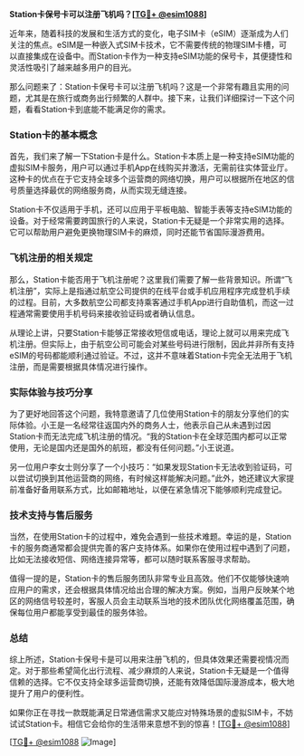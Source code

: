 **Station卡保号卡可以注册飞机吗？[[TG💪+ @esim1088](https://t.me/s/esim1088)]**

近年来，随着科技的发展和生活方式的变化，电子SIM卡（eSIM）逐渐成为人们关注的焦点。eSIM是一种嵌入式SIM卡技术，它不需要传统的物理SIM卡槽，可以直接集成在设备中。而Station卡作为一种支持eSIM功能的保号卡，其便捷性和灵活性吸引了越来越多用户的目光。

那么问题来了：Station卡保号卡可以注册飞机吗？这是一个非常有趣且实用的问题，尤其是在旅行或商务出行频繁的人群中。接下来，让我们详细探讨一下这个问题，看看Station卡到底能不能满足你的需求。

### Station卡的基本概念

首先，我们来了解一下Station卡是什么。Station卡本质上是一种支持eSIM功能的虚拟SIM卡服务，用户可以通过手机App在线购买并激活，无需前往实体营业厅。这种卡的优点在于它支持全球多个运营商的网络切换，用户可以根据所在地区的信号质量选择最优的网络服务商，从而实现无缝连接。

Station卡不仅适用于手机，还可以应用于平板电脑、智能手表等支持eSIM功能的设备。对于经常需要跨国旅行的人来说，Station卡无疑是一个非常实用的选择。它可以帮助用户避免更换物理SIM卡的麻烦，同时还能节省国际漫游费用。

### 飞机注册的相关规定

那么，Station卡能否用于飞机注册呢？这里我们需要了解一些背景知识。所谓“飞机注册”，实际上是指通过航空公司提供的在线平台或手机应用程序完成登机手续的过程。目前，大多数航空公司都支持乘客通过手机App进行自助值机，而这一过程通常需要使用手机号码来接收验证码或者确认信息。

从理论上讲，只要Station卡能够正常接收短信或电话，理论上就可以用来完成飞机注册。但实际上，由于航空公司可能会对某些号码进行限制，因此并非所有支持eSIM的号码都能顺利通过验证。不过，这并不意味着Station卡完全无法用于飞机注册，而是需要根据具体情况进行操作。

### 实际体验与技巧分享

为了更好地回答这个问题，我特意邀请了几位使用Station卡的朋友分享他们的实际体验。小王是一名经常往返国内外的商务人士，他表示自己从未遇到过因Station卡而无法完成飞机注册的情况。“我的Station卡在全球范围内都可以正常使用，无论是国内还是国外的航班，都没有任何问题。”小王说道。

另一位用户李女士则分享了一个小技巧：“如果发现Station卡无法收到验证码，可以尝试切换到其他运营商的网络，有时候这样能解决问题。”此外，她还建议大家提前准备好备用联系方式，比如邮箱地址，以便在紧急情况下能够顺利完成登记。

### 技术支持与售后服务

当然，在使用Station卡的过程中，难免会遇到一些技术难题。幸运的是，Station卡的服务商通常都会提供完善的客户支持体系。如果你在使用过程中遇到了问题，比如无法接收短信、网络连接异常等，都可以随时联系客服寻求帮助。

值得一提的是，Station卡的售后服务团队非常专业且高效。他们不仅能够快速响应用户的需求，还会根据具体情况给出合理的解决方案。例如，当用户反映某个地区的网络信号较差时，客服人员会主动联系当地的技术团队优化网络覆盖范围，确保每位用户都能享受到最佳的服务体验。

### 总结

综上所述，Station卡保号卡是可以用来注册飞机的，但具体效果还需要视情况而定。对于那些希望简化出行流程、减少麻烦的人来说，Station卡无疑是一个值得信赖的选择。它不仅支持全球多运营商切换，还能有效降低国际漫游成本，极大地提升了用户的便利性。

如果你正在寻找一款既能满足日常通信需求又能应对特殊场景的虚拟SIM卡，不妨试试Station卡。相信它会给你的生活带来意想不到的惊喜！[[TG💪+ @esim1088](https://t.me/s/esim1088)]

[[TG💪+ @esim1088](https://t.me/s/esim1088) ![Image](https://i.postimg.cc/4NQfJmqS/Snipaste-2025-05-13-00-14-12.png)]